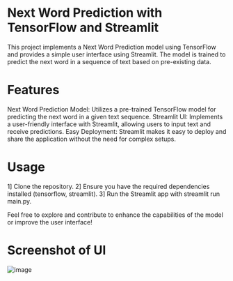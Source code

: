 # Next Word Prediction with TensorFlow and Streamlit
This project implements a Next Word Prediction model using TensorFlow and provides a simple user interface using Streamlit. The model is trained to predict the next word in a sequence of text based on pre-existing data.

# Features

Next Word Prediction Model: Utilizes a pre-trained TensorFlow model for predicting the next word in a given text sequence.
Streamlit UI: Implements a user-friendly interface with Streamlit, allowing users to input text and receive predictions.
Easy Deployment: Streamlit makes it easy to deploy and share the application without the need for complex setups.

# Usage

1] Clone the repository.
2] Ensure you have the required dependencies installed (tensorflow, streamlit).
3] Run the Streamlit app with streamlit run main.py.

Feel free to explore and contribute to enhance the capabilities of the model or improve the user interface!

# Screenshot of UI 

![image](https://github.com/vipul-chavan/Next_word_prediction/assets/65064718/381322e4-c400-48ef-9aee-f9dde2999363)
